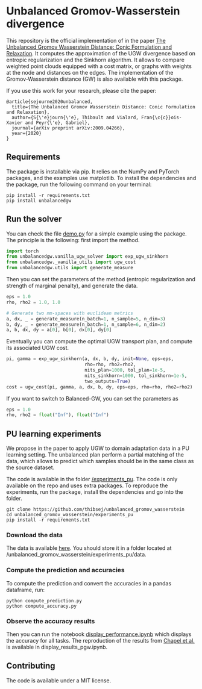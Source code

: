 # Unbalanced Gromov-Wasserstein divergence
This repository is the official implementation of 
in the paper 
[The Unbalanced Gromov Wasserstein Distance: Conic Formulation and Relaxation](https://arxiv.org/abs/2009.04266). 
It computes the approximation of the UGW divergence based on entropic regularization and the 
Sinkhorn algorithm. 
It allows to compare weighted point clouds equipped with a cost matrix, or graphs with weights at the node 
and distances on the edges. The implementation of the Gromov-Wasserstein distance (GW) is also available with 
this package.

If you use this work for your research, please cite the paper:

```
@article{sejourne2020unbalanced,
  title={The Unbalanced Gromov Wasserstein Distance: Conic Formulation and Relaxation},
  author={S{\'e}journ{\'e}, Thibault and Vialard, Fran{\c{c}}ois-Xavier and Peyr{\'e}, Gabriel},
  journal={arXiv preprint arXiv:2009.04266},
  year={2020}
}
```
## Requirements

The package is installable via pip. It relies on the NumPy and PyTorch packages, and the examples 
use matplotlib. To install the dependencies and the package, run the following command on your terminal:

```setup
pip install -r requirements.txt
pip install unbalancedgw
```

## Run the solver
You can check the file 
[demo.py](https://github.com/thibsej/unbalanced_gromov_wasserstein/blob/master/examples/demo.py)
for a simple example using the package. The principle is the following: first import the method.
```python
import torch
from unbalancedgw.vanilla_ugw_solver import exp_ugw_sinkhorn
from unbalancedgw._vanilla_utils import ugw_cost
from unbalancedgw.utils import generate_measure
```
Then you can set the parameters of the method (entropic regularization and strength of marginal penalty), 
and generate the data.
```python
eps = 1.0
rho, rho2 = 1.0, 1.0

# Generate two mm-spaces with euclidean metrics
a, dx, _ = generate_measure(n_batch=1, n_sample=5, n_dim=3)
b, dy, _ = generate_measure(n_batch=1, n_sample=6, n_dim=2)
a, b, dx, dy = a[0], b[0], dx[0], dy[0]
```
Eventually you can compute the optimal UGW transport plan, and compute its associated UGW cost.
```python
pi, gamma = exp_ugw_sinkhorn(a, dx, b, dy, init=None, eps=eps,
                             rho=rho, rho2=rho2,
                             nits_plan=1000, tol_plan=1e-5,
                             nits_sinkhorn=1000, tol_sinkhorn=1e-5,
                             two_outputs=True)
cost = ugw_cost(pi, gamma, a, dx, b, dy, eps=eps, rho=rho, rho2=rho2)
```
If you want to switch to Balanced-GW, you can set the parameters as
```python
eps = 1.0
rho, rho2 = float("Inf"), float("Inf")
```

## PU learning experiments

We propose in the paper to apply UGW to domain adaptation data in a PU learning setting. 
The unbalanced plan perform a partial matching of the data, which allows to predict which samples
should be in the same class as the source dataset.

The code is available in the folder 
[/experiments_pu](https://github.com/thibsej/unbalanced_gromov_wasserstein/tree/master/experiments_pu).
The code is only available on the repo and uses extra packages. To reproduce the experiments, run the package,
install the dependencies and go into the folder.
```train
git clone https://github.com/thibsej/unbalanced_gromov_wasserstein
cd unbalanced_gromov_wasserstein/experiments_pu
pip install -r requirements.txt
```

### Download the data
The data is available [here](http://people.eecs.berkeley.edu/~jhoffman/domainadapt/#datasets_code).
You should store it in a folder located at /unbalanced_gromov_wasserstein/experiments_pu/data.

### Compute the prediction and accuracies
To compute the prediction and convert the accuracies in a pandas dataframe, run:

```train
python compute_prediction.py
python compute_accuracy.py
```

### Observe the accuracy results
Then you can run the notebook 
[display_performance.ipynb](https://github.com/thibsej/unbalanced_gromov_wasserstein/blob/master/experiments_pu/display_performance.ipynb)
which displays the accuracy for all tasks.
The reproduction of the results from 
[Chapel et al.](https://arxiv.org/abs/2002.08276)
is available in display_results_pgw.ipynb.

## Contributing
The code is available under a MIT license.
